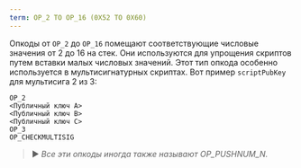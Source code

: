 ```yaml
---
term: OP_2 TO OP_16 (0X52 TO 0X60)
---
```


Опкоды от `OP_2` до `OP_16` помещают соответствующие числовые значения от 2 до 16 на стек. Они используются для упрощения скриптов путем вставки малых числовых значений. Этот тип опкода особенно используется в мультисигнатурных скриптах. Вот пример `scriptPubKey` для мультисига 2 из 3:

```text
OP_2
<Публичный ключ A>
<Публичный ключ B>
<Публичный ключ C>
OP_3
OP_CHECKMULTISIG
```

> ► *Все эти опкоды иногда также называют OP_PUSHNUM_N.*